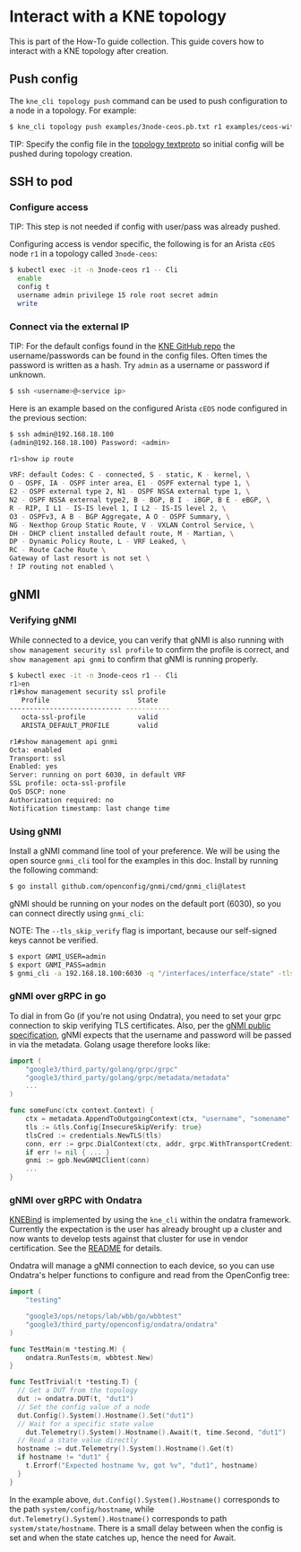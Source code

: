 # Interact with a KNE topology

This is part of the How-To guide collection. This guide covers how to interact
with a KNE topology after creation.

## Push config

The `kne_cli topology push` command can be used to push configuration to a node
in a topology. For example:

```bash
$ kne_cli topology push examples/3node-ceos.pb.txt r1 examples/ceos-withtraffic/r1-config
```

TIP: Specify the config file in the
[topology textproto](https://github.com/google/kne/blob/df91c62eb7e2a1abbf0a803f5151dc365b6f61da/examples/3node-withtraffic.pb.txt#L8)
so initial config will be pushed during topology creation.

## SSH to pod

### Configure access

TIP: This step is not needed if config with user/pass was already pushed.

Configuring access is vendor specific, the following is for an Arista `cEOS`
node `r1` in a topology called `3node-ceos`:

```bash
$ kubectl exec -it -n 3node-ceos r1 -- Cli
  enable
  config t
  username admin privilege 15 role root secret admin
  write
```

### Connect via the external IP

TIP: For the default configs found in the
[KNE GitHub repo](https://github.com/google/kne/tree/main/examples) the
username/passwords can be found in the config files. Often times the password is
written as a hash. Try `admin` as a username or password if unknown.

```bash
$ ssh <username>@<service ip>
```

Here is an example based on the configured Arista `cEOS` node configured in the
previous section:

```bash
$ ssh admin@192.168.18.100
(admin@192.168.18.100) Password: <admin>

r1>show ip route

VRF: default Codes: C - connected, S - static, K - kernel, \
O - OSPF, IA - OSPF inter area, E1 - OSPF external type 1, \
E2 - OSPF external type 2, N1 - OSPF NSSA external type 1, \
N2 - OSPF NSSA external type2, B - BGP, B I - iBGP, B E - eBGP, \
R - RIP, I L1 - IS-IS level 1, I L2 - IS-IS level 2, \
O3 - OSPFv3, A B - BGP Aggregate, A O - OSPF Summary, \
NG - Nexthop Group Static Route, V - VXLAN Control Service, \
DH - DHCP client installed default route, M - Martian, \
DP - Dynamic Policy Route, L - VRF Leaked, \
RC - Route Cache Route \
Gateway of last resort is not set \
! IP routing not enabled \
```

## gNMI

### Verifying gNMI

While connected to a device, you can verify that gNMI is also running with `show
management security ssl profile` to confirm the profile is correct, and `show
management api gnmi` to confirm that gNMI is running properly.

```bash
$ kubectl exec -it -n 3node-ceos r1 -- Cli
r1>en
r1#show management security ssl profile
   Profile                      State
---------------------------- -----------
   octa-ssl-profile             valid
   ARISTA_DEFAULT_PROFILE       valid

r1#show management api gnmi
Octa: enabled
Transport: ssl
Enabled: yes
Server: running on port 6030, in default VRF
SSL profile: octa-ssl-profile
QoS DSCP: none
Authorization required: no
Notification timestamp: last change time
```

### Using gNMI

Install a gNMI command line tool of your preference. We will be using the open
source `gnmi_cli` tool for the examples in this doc. Install by running the
following command:

```bash
$ go install github.com/openconfig/gnmi/cmd/gnmi_cli@latest
```

gNMI should be running on your nodes on the default port (6030), so you can
connect directly using `gnmi_cli`:

NOTE: The `--tls_skip_verify` flag is important, because our self-signed keys
cannot be verified.

```bash
$ export GNMI_USER=admin
$ export GNMI_PASS=admin
$ gnmi_cli -a 192.168.18.100:6030 -q "/interfaces/interface/state" -tls_skip_verify -with_user_pass
```

### gNMI over gRPC in go

To dial in from Go (if you're not using Ondatra), you need to set your grpc
connection to skip verifying TLS certificates. Also, per the
[gNMI public specification](https://github.com/openconfig/reference/blob/master/rpc/gnmi/gnmi-specification.md#31-session-security-authentication-and-rpc-authorization),
gNMI expects that the username and password will be passed in via the metadata.
Golang usage therefore looks like:

```go
import (
    "google3/third_party/golang/grpc/grpc"
    "google3/third_party/golang/grpc/metadata/metadata"
    ...
)

func someFunc(ctx context.Context) {
    ctx = metadata.AppendToOutgoingContext(ctx, "username", "somename", "password", "somepassword")
    tls := &tls.Config{InsecureSkipVerify: true}
    tlsCred := credentials.NewTLS(tls)
    conn, err := grpc.DialContext(ctx, addr, grpc.WithTransportCredentials(tlsCred))
    if err != nil { ... }
    gnmi := gpb.NewGNMIClient(conn)
    ...
}
```

### gNMI over gRPC with Ondatra

[KNEBind](https://github.com/openconfig/ondatra/blob/main/knebind/knebind.go) is
implemented by using the `kne_cli` within the ondatra framework. Currently the
expectation is the user has already brought up a cluster and now wants to
develop tests against that cluster for use in vendor certification. See the
[README](https://source.corp.google.com/piper///depot/google3/third_party/openconfig/ondatra/knebind/README.md)
for details.

Ondatra will manage a gNMI connection to each device, so you can use Ondatra's
helper functions to configure and read from the OpenConfig tree:

```go
import (
    "testing"

    "google3/ops/netops/lab/wbb/go/wbbtest"
    "google3/third_party/openconfig/ondatra/ondatra"
)

func TestMain(m *testing.M) {
    ondatra.RunTests(m, wbbtest.New)
}

func TestTrivial(t *testing.T) {
  // Get a DUT from the topology
  dut := ondatra.DUT(t, "dut1")
  // Set the config value of a node
  dut.Config().System().Hostname().Set("dut1")
  // Wait for a specific state value
    dut.Telemetry().System().Hostname().Await(t, time.Second, "dut1")
  // Read a state value directly
  hostname := dut.Telemetry().System().Hostname().Get(t)
  if hostname != "dut1" {
    t.Errorf("Expected hostname %v, got %v", "dut1", hostname)
  }
}
```

In the example above, `dut.Config().System().Hostname()` corresponds to the path
`system/config/hostname`, while `dut.Telemetry().System().Hostname()`
corresponds to path `system/state/hostname`. There is a small delay between when
the config is set and when the state catches up, hence the need for Await.
